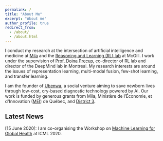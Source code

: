 ```yaml
---
permalink: /
title: "About Me"
excerpt: "About me"
author_profile: true
redirect_from: 
  - /about/
  - /about.html
---
```


I conduct my research at the intersection of artificial intelligence and medicine at [Mila](https://mila.quebec/en/person/charles-c-onu/) and the [Reasoning and Learning (RL) lab](http://rl.cs.mcgill.ca/index.html) at McGill. I work under the supervision of  [Prof. Doina Precup](https://mila.quebec/en/person/doina-precup/), co-director of RL lab and director of the DeepMind lab in Montreal. My research interests are around the issues of representation learning, multi-modal fusion, few-shot learning, and transfer learning.

I am the founder of [Ubenwa](http://ubenwa.com/), a social venture aiming to save newborn lives through low-cost, cry-based diagnostic technology powered by AI. Our work is funded by generous grants from Mila, Ministère de l’Économie, et d'Innovation ([MEI](https://www.economie.gouv.qc.ca/en/)) de Québec, and [District 3](http://d3center.ca/).

Latest News
-----
\[15 June 2020\]: I am co-organising the Workshop on [Machine Learning for Global Health](https://mlforglobalhealth.org/) at ICML 2020. 
